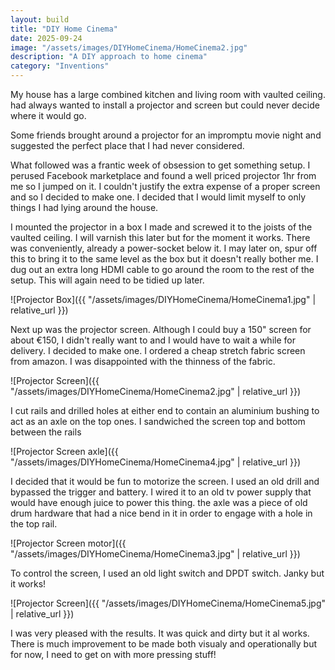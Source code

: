 ```yaml
---
layout: build
title: "DIY Home Cinema"
date: 2025-09-24
image: "/assets/images/DIYHomeCinema/HomeCinema2.jpg"
description: "A DIY approach to home cinema"
category: "Inventions"
---
```

My house has a large combined kitchen and living room with vaulted ceiling. had always wanted to install a projector and screen but could never decide where it would go. 

Some friends brought around a projector for an impromptu movie night and suggested the perfect place that I had never considered.

What followed was a frantic week of obsession to get something setup. I perused Facebook marketplace and found a well priced projector 1hr from me so I jumped on it. I couldn't justify the extra expense of a proper screen and so I decided to make one. I decided that I would limit myself to only things I had lying around the house.

I mounted the projector in a box I made and screwed it to the joists of the vaulted ceiling. I will varnish this later but for the moment it works. There was conveniently, already a power-socket below it. I may later on, spur off this to bring it to the same level as the box but it doesn't really bother me. I dug out an extra long HDMI cable to go around the room to the rest of the setup. This will again need to be tidied up later.

![Projector Box]({{ "/assets/images/DIYHomeCinema/HomeCinema1.jpg" | relative_url }})

Next up was the projector screen. Although I could buy a 150" screen for about €150, I didn't really want to and I would have to wait a while for delivery. I decided to make one. I ordered a cheap stretch fabric screen from amazon. I was disappointed with the thinness of the fabric. 

![Projector Screen]({{ "/assets/images/DIYHomeCinema/HomeCinema2.jpg" | relative_url }})

I cut rails and drilled holes at either end to contain an aluminium bushing to act as an axle on the top ones. I sandwiched the screen top and bottom between the rails 

![Projector Screen axle]({{ "/assets/images/DIYHomeCinema/HomeCinema4.jpg" | relative_url }})

I decided that it would be fun to motorize the screen. I used an old drill and bypassed the trigger and battery. I wired it to an old tv power supply that would have enough juice to power this thing. the axle was a piece of old drum hardware that had a nice bend in it in order to engage with a hole in the top rail.

![Projector Screen motor]({{ "/assets/images/DIYHomeCinema/HomeCinema3.jpg" | relative_url }})

To control the screen, I used an old light switch and DPDT switch. Janky but it works!

![Projector Screen]({{ "/assets/images/DIYHomeCinema/HomeCinema5.jpg" | relative_url }})

I was very pleased with the results. It was quick and dirty but it al works. There is much improvement to be made both visualy and operationally but for now, I need to get on with more pressing stuff!


